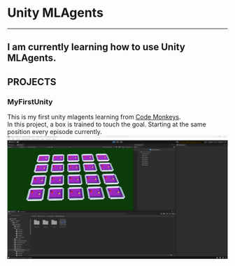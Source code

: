 # Unity MLAgents
---
I am currently learning how to use Unity MLAgents. 
---
## PROJECTS
### MyFirstUnity 
This is my first unity mlagents learning from [Code Monkeys](https://www.youtube.com/watch?v=zPFU30tbyKs). <br />
In this project, a box is trained to touch the goal. Starting at the same position every episode currently.
![](./Screenshots/MyfirstUnity/1.png)